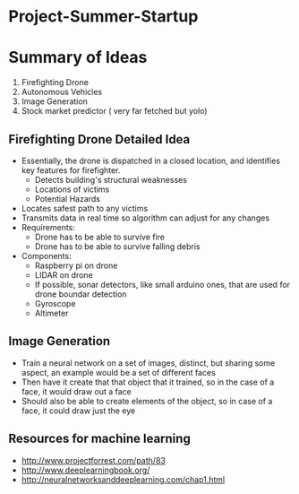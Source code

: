 # Project-Summer-Startup

Summary of Ideas
==================
1) Firefighting Drone
2) Autonomous Vehicles
3) Image Generation
4) Stock market predictor ( very far fetched but yolo)

Firefighting Drone Detailed Idea
------------------
* Essentially, the drone is dispatched in a closed location, and identifies key features for firefighter.
  * Detects building's structural weaknesses
  * Locations of victims
  * Potential Hazards
* Locates safest path to any victims
* Transmits data in real time so algorithm can adjust for any changes
* Requirements:
  * Drone has to be able to survive fire
  * Drone has to be able to survive falling debris
* Components:
  * Raspberry pi on drone
  * LIDAR on drone
  * If possible, sonar detectors, like small arduino ones, that are used for drone boundar detection
  * Gyroscope
  * Altimeter

Image Generation
--------------
* Train a neural network on a set of images, distinct, but sharing some aspect, an example would be a set of different faces
* Then have it create that that object that it trained, so in the case of a face, it would draw out a face
* Should also be able to create elements of the object, so in case of a face, it could draw just the eye 

Resources for machine learning
-------------------
* http://www.projectforrest.com/path/83
* http://www.deeplearningbook.org/
* http://neuralnetworksanddeeplearning.com/chap1.html
